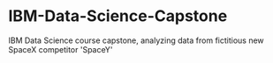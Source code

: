 # IBM-Data-Science-Capstone
IBM Data Science course capstone, analyzing data from fictitious new SpaceX competitor 'SpaceY'
